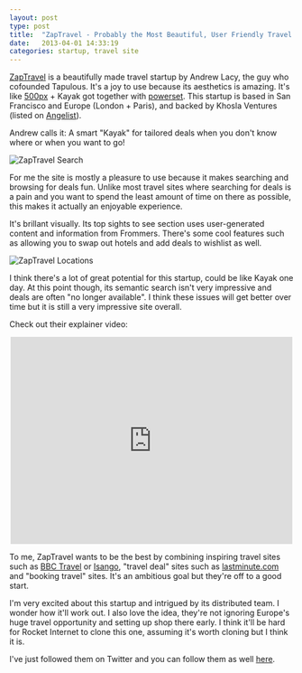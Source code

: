 ```yaml
---
layout: post
type: post
title:  "ZapTravel - Probably the Most Beautiful, User Friendly Travel Site Out There"
date:   2013-04-01 14:33:19
categories: startup, travel site
---
```


<a href="http://www.zaptravel.com/" target="_blank">ZapTravel</a> is a beautifully made travel startup by Andrew Lacy, the guy who cofounded Tapulous. It's a joy to use because its aesthetics is amazing. It's like <a href="http://500px.com/" target="_blank">500px</a> + Kayak got together with <a href="http://en.wikipedia.org/wiki/Powerset_(company)" target="_blank">powerset</a>. This startup is based in San Francisco and Europe (London + Paris), and backed by Khosla Ventures (listed on <a href="https://angel.co/zaptravel" target="_blank">Angelist</a>).

Andrew calls it: A smart "Kayak" for tailored deals when you don't know where or when you want to go!

<img src="{{site.url}}/assets/posts/ZapTravel-Search-1024x609.png" alt="ZapTravel Search">

For me the site is mostly a pleasure to use because it makes searching and browsing for deals fun. Unlike most travel sites where searching for deals is a pain and you want to spend the least amount of time on there as possible, this makes it actually an enjoyable experience. 

It's brillant visually. Its top sights to see section uses user-generated content and information from Frommers. There's some cool features such as allowing you to swap out hotels and add deals to wishlist as well.

<img src="{{site.url}}/assets/posts/ZapTravel-Locations-1024x694.png" alt="ZapTravel Locations" >

I think there's a lot of great potential for this startup, could be like Kayak one day. At this point though, its semantic search isn't very impressive and deals are often "no longer available". I think these issues will get better over time but it is still a very impressive site overall.

Check out their explainer video:
<center>
<iframe src="http://player.vimeo.com/video/59862588" width="500" height="367" frameborder="0" webkitAllowFullScreen mozallowfullscreen allowFullScreen></iframe>
</center>

To me, ZapTravel wants to be the best by combining inspiring travel sites such as <a href="http://www.bbc.com/travel" target="_blank">BBC Travel</a> or <a href="http://www.isango.com/" target="_blank">Isango</a>, "travel deal" sites such as <a href="http://www.lastminute.com/" target="_blank">lastminute.com</a> and "booking travel" sites. It's an ambitious goal but they're off to a good start. 

I'm very excited about this startup and intrigued by its distributed team. I wonder how it'll work out. I also love the idea, they're not ignoring Europe's huge travel opportunity and setting up shop there early. I think it'll be hard for Rocket Internet to clone this one, assuming it's worth cloning but I think it is.

I've just followed them on Twitter and you can follow them as well <a href="https://twitter.com/Zaptravel" target="_blank">here</a>.